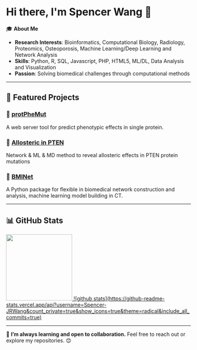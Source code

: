 # Hi there, I'm Spencer Wang 👋

🎓 **About Me**  
- **Research Interests**: Bioinformatics, Computational Biology, Radiology, Proteomics, Osteoporosis, Machine Learning/Deep Learning and Network Analysis  
- **Skills**: Python, R, SQL, Javascript, PHP, HTML5, ML/DL, Data Analysis and Visualization  
- **Passion**: Solving biomedical challenges through computational methods  

---

## 📂 Featured Projects

### 🌟 [protPheMut](https://github.com/Spencer-JRWang/protPheMut)
A web server tool for predict phenotypic effects in single protein.

### 🌟 [Allosteric in PTEN](https://github.com/Spencer-JRWang/PTEN_Mutations)
Network & ML & MD method to reveal allosteric effects in PTEN protein mutations

### 🌟 [BMINet](https://github.com/Spencer-JRWang/BMINet)
A Python package for flexible in biomedical network construction and analysis, machine learning model building in CT.


---

## 📊 GitHub Stats

<a href="https://github.com/AVS1508">
  <img height="180em" src="https://github-readme-stats.vercel.app/api?username=Spencer-JRWang&theme=buefy&show_icons=true" />
  ![github stats](https://github-readme-stats.vercel.app/api?username=Spencer-JRWang&count_private=true&show_icons=true&theme=radical&include_all_commits=true)
</a>

---

🌱 **I’m always learning and open to collaboration.** Feel free to reach out or explore my repositories. 😊
